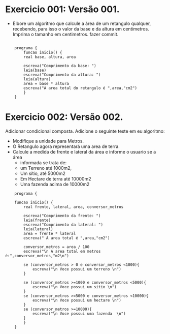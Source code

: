 
# Exercicio 001: Versão 001.

- Elbore um algoritmo que calcule a área de um retangulo qualquer, 
recebendo, para isso o valor da base e da altura em centimetros.
Imprima o tamanho em centimetros. 
fazer commit.

``` 
  
    programa {
	    funcao inicio() {
		real base, altura, area
		
		escreva("Comprimento da base: ")
		leia(base)
		escreva("Comprimento da altura: ")
		leia(altura)
		area = base * altura
		escreva("A area total do retangulo é ",area,"cm2")
        }
	}

```

# Exercicio 002: Versão 002.

Adicionar condicional composta. Adicione o seguinte teste em eu algoritmo: 
- Modifique a unidade para Metros.
- O Retangulo agora representará uma area de terra.
- Calcule a medida de frente e lateral da área e informe o usuario se a área 
    - informada se trata de:
    - um Terreno até 1000m2, 
    - Um sítio, até 5000m2
    - Em Hectare de terra até 10000m2
    - Uma fazenda acima de 10000m2 


```
	programa {
   
	funcao inicio() {
		real frente, lateral, area, conversor_metros
		
		escreva("Comprimento da frente: ")
		leia(frente)
		escreva("Comprimento da lateral: ")
		leia(lateral)
		area = frente * lateral
		escreva(" A area total é ",area,"cm2")
		
		conversor_metros = area / 100
		escreva("\n A area total em metros é:",conversor_metros,"m2\n")
		
		se (conversor_metros > 0 e conversor_metros <1000){
		    escreva("\n Voce possui um terreno \n")
		}
		
		se (conversor_metros >=1000 e conversor_metros <5000){
		    escreva("\n Voce possui um sitio \n")
		}
		se (conversor_metros >=5000 e conversor_metros <10000){
		    escreva("\n Voce possui um hectare \n")
		}
		se (conversor_metros >=10000){
		    escreva("\n Voce possui uma fazenda  \n")
		}	
		}
	}

```
